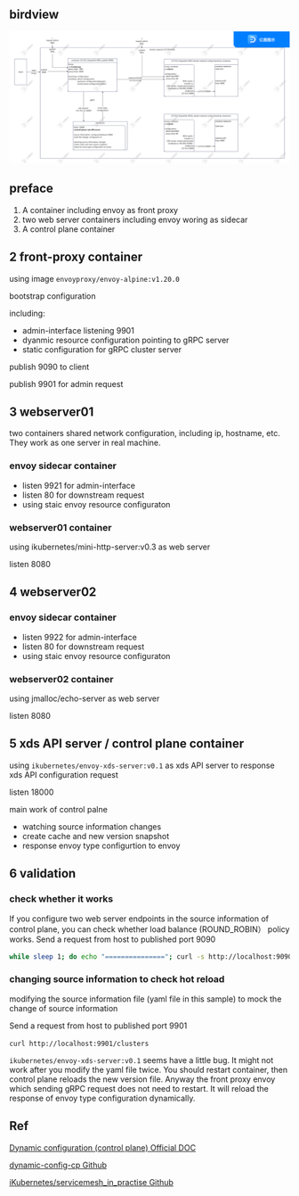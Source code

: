 ## birdview
![birdview of lds-cds-grpc](lds-cds-grpc.png)

## preface 
1. A container including envoy as front proxy
2. two web server containers including envoy woring as sidecar
3. A control plane container

## 2 front-proxy container
using image `envoyproxy/envoy-alpine:v1.20.0`

bootstrap configuration 

including: 

 - admin-interface listening 9901
 - dyanmic resource configuration pointing to gRPC server
 - static configuration for gRPC cluster server

publish 9090 to client

publish 9901 for admin request


## 3 webserver01
two containers shared network configuration, including ip, hostname, etc. They work as one server in real machine.

### envoy sidecar container

- listen 9921 for admin-interface
- listen 80 for downstream request
- using staic envoy resource configuraton

### webserver01 container
using ikubernetes/mini-http-server:v0.3 as web server

listen 8080

## 4 webserver02 
### envoy sidecar container

- listen 9922 for admin-interface
- listen 80 for downstream request
- using staic envoy resource configuraton

### webserver02 container
using jmalloc/echo-server as web server

listen 8080

## 5 xds API server / control plane container

using `ikubernetes/envoy-xds-server:v0.1` as xds API server to response xds API configuration request

listen 18000

main work of control palne

- watching source information changes
- create cache and new version snapshot
- response envoy type configurtion to envoy

## 6 validation
### check whether it works

If you configure two web server endpoints in the source information of control plane, you can check whether load balance (ROUND\_ROBIN） policy works. Send a request from host to published port 9090
```bash
while sleep 1; do echo "==============="; curl -s http://localhost:9090; echo "==============="; echo -e "\033[34m load balance:ROUND_ROBIN\033[0m"; done; 
```
### changing source information to check hot reload
modifying the source information file (yaml file in this sample) to mock the change of source information

Send a request from host to published port 9901

`curl http://localhost:9901/clusters`

`ikubernetes/envoy-xds-server:v0.1` seems have a little bug. It might not work after you modify the yaml file twice. You should restart container, then control plane reloads the new version file.  Anyway the front proxy envoy which sending gRPC request does not need to restart. It will reload the response of envoy type configuration dynamically.

## Ref 
[Dynamic configuration (control plane)  Official DOC](https://www.envoyproxy.io/docs/envoy/latest/start/sandboxes/dynamic-configuration-control-plane)

[dynamic-config-cp Github](https://github.com/envoyproxy/envoy/tree/main/examples/dynamic-config-cp)

[iKubernetes/servicemesh_in_practise Github](https://github.com/iKubernetes/servicemesh_in_practise)

